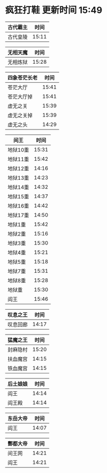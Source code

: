# 疯狂打鞋 更新时间 15:49

| 古代霸主   | 时间    |
|--------|-------|
| 古代皇陵 | 15:11 |

| 无相天魔   | 时间    |
|--------|-------|
| 无相炼狱 | 15:28 |

| 四象苍茫长老   | 时间    |
|--------|-------|
| 苍茫大厅 | 15:41 |
| 苍茫大厅掉 | 15:41 |
| 虚无之关 | 15:39 |
| 虚无之关掉 | 15:39 |
| 虚无之头 | 14:29 |

| 间王   | 时间    |
|--------|-------|
| 地狱10重 | 15:31 |
| 地狱11重 | 15:42 |
| 地狱12重 | 14:16 |
| 地狱13重 | 14:23 |
| 地狱14重 | 14:32 |
| 地狱15重 | 14:37 |
| 地狱16重 | 14:42 |
| 地狱17重 | 14:50 |
| 地狱1重 | 15:42 |
| 地狱2重 | 15:16 |
| 地狱3重 | 15:30 |
| 地狱4重 | 15:21 |
| 地狱5重 | 15:18 |
| 地狱7重 | 15:31 |
| 地狱8重 | 15:28 |
| 地狱重 | 15:30 |
| 阎王 | 15:46 |

| 叹息之王   | 时间    |
|--------|-------|
| 叹息回廊 | 14:17 |

| 猛魔之王   | 时间    |
|--------|-------|
| 封麻隐村 | 15:20 |
| 扶血魔宫 | 14:15 |
| 铁血魔宫 | 14:15 |

| 后土娘娘   | 时间    |
|--------|-------|
| 阎王 | 14:14 |
| 阎王殿 | 14:14 |

| 东岳大帝   | 时间    |
|--------|-------|
| 阎王 | 14:07 |

| 酆都大帝   | 时间    |
|--------|-------|
| 间王网 | 14:21 |
| 阎王 | 14:21 |